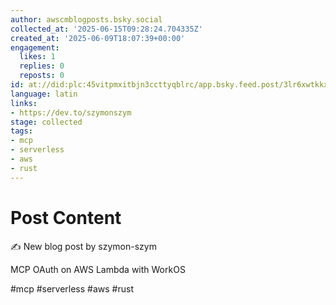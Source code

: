 ```yaml
---
author: awscmblogposts.bsky.social
collected_at: '2025-06-15T09:28:24.704335Z'
created_at: '2025-06-09T18:07:39+00:00'
engagement:
  likes: 1
  replies: 0
  reposts: 0
id: at://did:plc:45vitpmxitbjn3ccttyqblrc/app.bsky.feed.post/3lr6xwtkkxc2d
language: latin
links:
- https://dev.to/szymonszym
stage: collected
tags:
- mcp
- serverless
- aws
- rust
---
```


# Post Content

✍️ New blog post by szymon-szym

MCP OAuth on AWS Lambda with WorkOS

#mcp #serverless #aws #rust